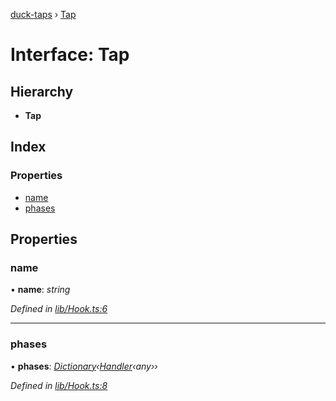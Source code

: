 [duck-taps](../README.md) › [Tap](tap.md)

# Interface: Tap

## Hierarchy

* **Tap**

## Index

### Properties

* [name](tap.md#name)
* [phases](tap.md#phases)

## Properties

###  name

• **name**: *string*

*Defined in [lib/Hook.ts:6](https://github.com/JonasKruckenberg/duck-taps/blob/70e591f/lib/Hook.ts#L6)*

___

###  phases

• **phases**: *[Dictionary](dictionary.md)‹[Handler](../README.md#handler)‹any››*

*Defined in [lib/Hook.ts:8](https://github.com/JonasKruckenberg/duck-taps/blob/70e591f/lib/Hook.ts#L8)*
